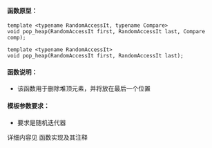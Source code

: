 
#### 函数原型：
```
template <typename RandomAccessIt, typename Compare>
void pop_heap(RandomAccessIt first, RandomAccessIt last, Compare comp);

template <typename RandomAccessIt>
void pop_heap(RandomAccessIt first, RandomAccessIt last);
```

#### 函数说明：
* 该函数用于删除堆顶元素，并将放在最后一个位置

#### 模板参数要求：
* 要求是随机迭代器

详细内容见 函数实现及其注释

